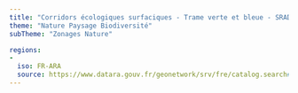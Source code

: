 ```yaml
---
title: "Corridors écologiques surfaciques - Trame verte et bleue - SRADDET"
theme: "Nature Paysage Biodiversité"
subTheme: "Zonages Nature"

regions:
-
  iso: FR-ARA
  source: https://www.datara.gouv.fr/geonetwork/srv/fre/catalog.search#/search?resultType=details&sortBy=relevance&from=1&to=20&fast=index&_content_type=json&any=Corridors écologiques surfaciques - Trame verte et bleue - SRADDET
---
```

